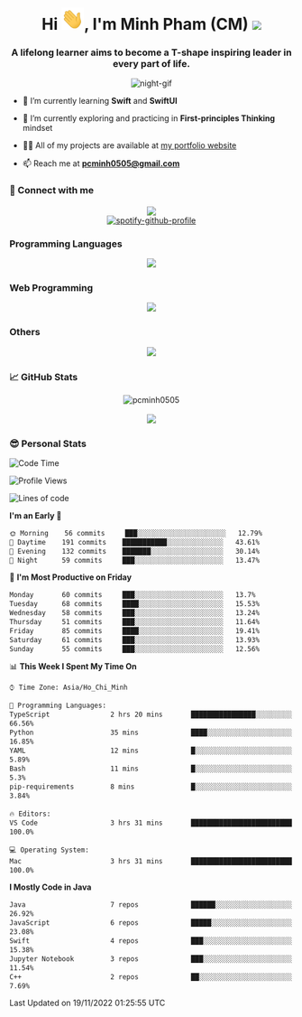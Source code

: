 <h1 align="center">Hi <img src="https://raw.githubusercontent.com/ABSphreak/ABSphreak/master/gifs/Hi.gif" width="40px" />, I'm Minh Pham (CM) <img src="https://media.giphy.com/media/1ynCEtlgMPAeNAqdnu/giphy.gif" width="20px" /> </h1>
<h3 align="center">A lifelong learner aims to become a T-shape inspiring leader in every part of life.</h3>

<p align="center">
  <img src="https://media.giphy.com/media/xUA7bdpLxQhsSQdyog/giphy.gif" alt="night-gif" height="200em"/>
</p>

- 🌱 I’m currently learning **Swift** and **SwiftUI**

- 🔭 I’m currently exploring and practicing in **First-principles Thinking** mindset

- 👨‍💻 All of my projects are available at [my portfolio website](https://pcminh0505.vercel.app/)

- 📫 Reach me at **pcminh0505@gmail.com**


<h3 align="left">🧬 Connect with me</h3>
<p align="center">
<a href="https://linkedin.com/in/pcminh0505" target="blank"><img align="center" src="https://img.shields.io/badge/linkedin-%230077B5.svg?style=for-the-badge&logo=linkedin&logoColor=white" /></a>
<br/>
<a href="https://spotify-github-profile.vercel.app/api/view?uid=217d5ndg2rakxarcnspwomj7q&redirect=true">
  <img height="350em" src="https://spotify-github-profile.vercel.app/api/view?uid=217d5ndg2rakxarcnspwomj7q&cover_image=true&theme=default&bar_color_cover=true" alt="spotify-github-profile" />
</a>
</p>

<h3 align="left">Programming Languages</h3>
<p align="center">
  <a href="https://skillicons.dev">
    <img src="https://skillicons.dev/icons?i=js,ts,go,py,java,swift,solidity,c,cpp" />
  </a>
</p>

<h3 align="left">Web Programming</h3>
<p align="center">
  <a href="https://skillicons.dev">
    <img src="https://skillicons.dev/icons?i=html,css,bootstrap,react,nextjs,graphql,spring,postgres,vercel" />
  </a>
</p>

<h3 align="left">Others</h3>
<p align="center">
  <a href="https://skillicons.dev">
    <img src="https://skillicons.dev/icons?i=tensorflow,figma,aws,firebase,gcp,vscode,visualstudio,androidstudio,arduino" />
  </a>
</p>

<h3 align="left">📈 GitHub Stats</h3>

<p align="center">
<img height="180em" src="https://github-readme-stats.vercel.app/api?username=pcminh0505&count_private=true&show_icons=true&include_all_commits=true&theme=ayu-mirage&show_icons=true&locale=en" alt="pcminh0505" />
<br/><br/>
<img src="https://github-profile-trophy.vercel.app/?username=pcminh0505&theme=onedark&rank=SECRET,SSS,SS,S,AAA,AA,A&column=3" />
</p>

<h3 align="left">😎 Personal Stats</h3>

<!--START_SECTION:waka-->
![Code Time](http://img.shields.io/badge/Code%20Time-521%20hrs%2039%20mins-blue)

![Profile Views](http://img.shields.io/badge/Profile%20Views-0-blue)

![Lines of code](https://img.shields.io/badge/From%20Hello%20World%20I%27ve%20Written-575%20Thousand%20lines%20of%20code-blue)

**I'm an Early 🐤** 

```text
🌞 Morning    56 commits     ███░░░░░░░░░░░░░░░░░░░░░░   12.79% 
🌆 Daytime    191 commits    ███████████░░░░░░░░░░░░░░   43.61% 
🌃 Evening    132 commits    ███████░░░░░░░░░░░░░░░░░░   30.14% 
🌙 Night      59 commits     ███░░░░░░░░░░░░░░░░░░░░░░   13.47%

```
📅 **I'm Most Productive on Friday** 

```text
Monday       60 commits     ███░░░░░░░░░░░░░░░░░░░░░░   13.7% 
Tuesday      68 commits     ████░░░░░░░░░░░░░░░░░░░░░   15.53% 
Wednesday    58 commits     ███░░░░░░░░░░░░░░░░░░░░░░   13.24% 
Thursday     51 commits     ███░░░░░░░░░░░░░░░░░░░░░░   11.64% 
Friday       85 commits     ████░░░░░░░░░░░░░░░░░░░░░   19.41% 
Saturday     61 commits     ███░░░░░░░░░░░░░░░░░░░░░░   13.93% 
Sunday       55 commits     ███░░░░░░░░░░░░░░░░░░░░░░   12.56%

```


📊 **This Week I Spent My Time On** 

```text
⌚︎ Time Zone: Asia/Ho_Chi_Minh

💬 Programming Languages: 
TypeScript               2 hrs 20 mins       ████████████████░░░░░░░░░   66.56% 
Python                   35 mins             ████░░░░░░░░░░░░░░░░░░░░░   16.85% 
YAML                     12 mins             █░░░░░░░░░░░░░░░░░░░░░░░░   5.89% 
Bash                     11 mins             █░░░░░░░░░░░░░░░░░░░░░░░░   5.3% 
pip-requirements         8 mins              █░░░░░░░░░░░░░░░░░░░░░░░░   3.84%

🔥 Editors: 
VS Code                  3 hrs 31 mins       █████████████████████████   100.0%

💻 Operating System: 
Mac                      3 hrs 31 mins       █████████████████████████   100.0%

```

**I Mostly Code in Java** 

```text
Java                     7 repos             ██████░░░░░░░░░░░░░░░░░░░   26.92% 
JavaScript               6 repos             █████░░░░░░░░░░░░░░░░░░░░   23.08% 
Swift                    4 repos             ███░░░░░░░░░░░░░░░░░░░░░░   15.38% 
Jupyter Notebook         3 repos             ███░░░░░░░░░░░░░░░░░░░░░░   11.54% 
C++                      2 repos             ██░░░░░░░░░░░░░░░░░░░░░░░   7.69%

```



 Last Updated on 19/11/2022 01:25:55 UTC
<!--END_SECTION:waka-->

